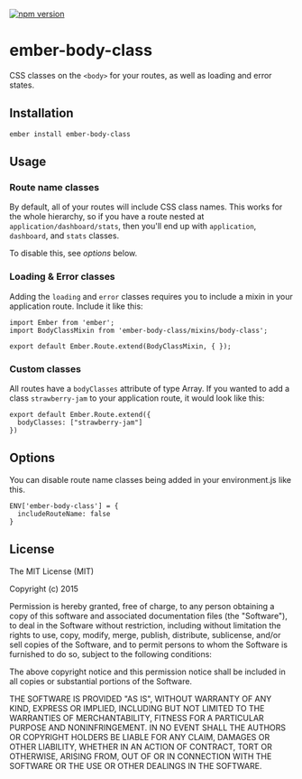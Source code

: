 [![npm version](https://badge.fury.io/js/ember-body-class.svg)](http://badge.fury.io/js/ember-body-class)

# ember-body-class

CSS classes on the `<body>` for your routes, as well as loading and error states.

## Installation

`ember install ember-body-class`

## Usage

### Route name classes

By default, all of your routes will include CSS class names. This works for the
whole hierarchy, so if you have a route nested at `application/dashboard/stats`,
then you'll end up with `application`, `dashboard`, and `stats` classes.

To disable this, see _options_ below.

### Loading & Error classes

Adding the `loading` and `error` classes requires you to include a mixin in your
application route. Include it like this:

```
import Ember from 'ember';
import BodyClassMixin from 'ember-body-class/mixins/body-class';

export default Ember.Route.extend(BodyClassMixin, { });
```

### Custom classes
All routes have a `bodyClasses` attribute of type Array. If you wanted to add a
class `strawberry-jam` to your application route, it would look like this:

```
export default Ember.Route.extend({
  bodyClasses: ["strawberry-jam"]
})
```

## Options

You can disable route name classes being added in your environment.js like this.

```
ENV['ember-body-class'] = {
  includeRouteName: false
}
```

## License

The MIT License (MIT)

Copyright (c) 2015

Permission is hereby granted, free of charge, to any person obtaining a copy of this software and associated documentation files (the "Software"), to deal in the Software without restriction, including without limitation the rights to use, copy, modify, merge, publish, distribute, sublicense, and/or sell copies of the Software, and to permit persons to whom the Software is furnished to do so, subject to the following conditions:

The above copyright notice and this permission notice shall be included in all copies or substantial portions of the Software.

THE SOFTWARE IS PROVIDED "AS IS", WITHOUT WARRANTY OF ANY KIND, EXPRESS OR IMPLIED, INCLUDING BUT NOT LIMITED TO THE WARRANTIES OF MERCHANTABILITY, FITNESS FOR A PARTICULAR PURPOSE AND NONINFRINGEMENT. IN NO EVENT SHALL THE AUTHORS OR COPYRIGHT HOLDERS BE LIABLE FOR ANY CLAIM, DAMAGES OR OTHER LIABILITY, WHETHER IN AN ACTION OF CONTRACT, TORT OR OTHERWISE, ARISING FROM, OUT OF OR IN CONNECTION WITH THE SOFTWARE OR THE USE OR OTHER DEALINGS IN THE SOFTWARE.

